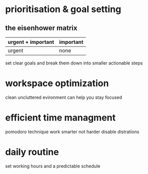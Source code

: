 # prioritisation & goal setting
## the eisenhower matrix
urgent + important | important
---|---
urgent | none
set clear goals and break them down into smaller actionable steps
# workspace optimization
clean uncluttered evironment can help you stay focused
# efficient time managment
pomodoro technique
work smarter not harder
disable distrations
# daily routine
set working hours and a predictable schedule 